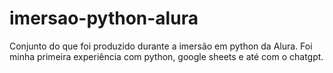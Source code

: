 # imersao-python-alura
Conjunto do que foi produzido durante a imersão em python da Alura. Foi minha primeira experiência com python, google sheets e até com o chatgpt.
